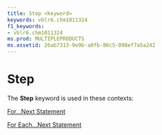 ```yaml
---
title: Step <keyword>
keywords: vblr6.chm1011324
f1_keywords:
- vblr6.chm1011324
ms.prod: MULTIPLEPRODUCTS
ms.assetid: 26ab7313-9e9b-a0fb-86c5-098ef7a5a242
---
```



# Step <keyword>

The  **Step** keyword is used in these contexts:

[For...Next Statement](fornext-statement.md)

[For Each...Next Statement](for-eachnext-statement.md)


